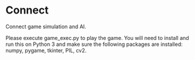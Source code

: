 # Connect
Connect game simulation and AI.

Please execute game_exec.py to play the game. You will need to install and run this on Python 3 and make sure the following packages are installed: numpy, pygame, tkinter, PIL, cv2.
